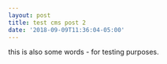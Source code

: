 ```yaml
---
layout: post
title: test cms post 2
date: '2018-09-09T11:36:04-05:00'
---
```

this is also some words - for testing purposes.
